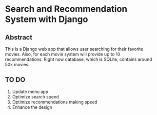 # Search and Recommendation System with Django

## Abstract
This is a Django web app that allows user searching for their favorite movies.
Also, for each movie system will provide up to 10 recommendations. 
Right now database, which is SQLite, contains around 50k movies. 

## TO DO
1. Update menu app
2. Optimize search speed
3. Optimize recommendations making speed
4. Enhance the design









